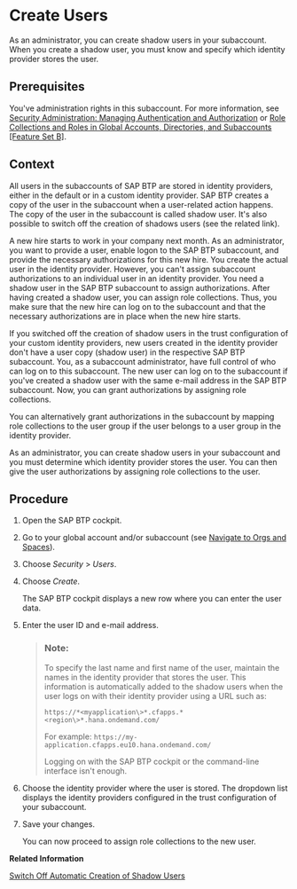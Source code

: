 <!-- loioa3bc7e863ac54c23ab856863b681c9f8 -->

# Create Users

As an administrator, you can create shadow users in your subaccount. When you create a shadow user, you must know and specify which identity provider stores the user.



<a name="loioa3bc7e863ac54c23ab856863b681c9f8__prereq_kyb_mkt_bnb"/>

## Prerequisites

You've administration rights in this subaccount. For more information, see [Security Administration: Managing Authentication and Authorization](Security_Administration_Managing_Authentication_and_Authorization_1ff47b2.md) or [Role Collections and Roles in Global Accounts, Directories, and Subaccounts \[Feature Set B\]](Role_Collections_and_Roles_in_Global_Accounts,_Directories,_and_Subaccounts_Feature_Set_B_0039cf0.md).



## Context

All users in the subaccounts of SAP BTP are stored in identity providers, either in the default or in a custom identity provider. SAP BTP creates a copy of the user in the subaccount when a user-related action happens. The copy of the user in the subaccount is called shadow user. It's also possible to switch off the creation of shadows users \(see the related link\).

A new hire starts to work in your company next month. As an administrator, you want to provide a user, enable logon to the SAP BTP subaccount, and provide the necessary authorizations for this new hire. You create the actual user in the identity provider. However, you can't assign subaccount authorizations to an individual user in an identity provider. You need a shadow user in the SAP BTP subaccount to assign authorizations. After having created a shadow user, you can assign role collections. Thus, you make sure that the new hire can log on to the subaccount and that the necessary authorizations are in place when the new hire starts.

If you switched off the creation of shadow users in the trust configuration of your custom identity providers, new users created in the identity provider don't have a user copy \(shadow user\) in the respective SAP BTP subaccount. You, as a subaccount administrator, have full control of who can log on to this subaccount. The new user can log on to the subaccount if you've created a shadow user with the same e-mail address in the SAP BTP subaccount. Now, you can grant authorizations by assigning role collections.

You can alternatively grant authorizations in the subaccount by mapping role collections to the user group if the user belongs to a user group in the identity provider.

As an administrator, you can create shadow users in your subaccount and you must determine which identity provider stores the user. You can then give the user authorizations by assigning role collections to the user.



## Procedure

1.  Open the SAP BTP cockpit.

2.  Go to your global account and/or subaccount \(see [Navigate to Orgs and Spaces](Navigate_to_Orgs_and_Spaces_5bf8735.md)\).

3.  Choose *Security* \> *Users*.

4.  Choose *Create*.

    The SAP BTP cockpit displays a new row where you can enter the user data.

5.  Enter the user ID and e-mail address.

    > ### Note:  
    > To specify the last name and first name of the user, maintain the names in the identity provider that stores the user. This information is automatically added to the shadow users when the user logs on with their identity provider using a URL such as:
    > 
    > `https://*<myapplication\>*.cfapps.*<region\>*.hana.ondemand.com/`
    > 
    > For example: `https://my-application.cfapps.eu10.hana.ondemand.com/`
    > 
    > Logging on with the SAP BTP cockpit or the command-line interface isn't enough.

6.  Choose the identity provider where the user is stored. The dropdown list displays the identity providers configured in the trust configuration of your subaccount.

7.  Save your changes.

    You can now proceed to assign role collections to the new user.


**Related Information**  


[Switch Off Automatic Creation of Shadow Users](Switch_Off_Automatic_Creation_of_Shadow_Users_d852567.md "To switch off the creation of shadow users in the trust configuration of custom identity providers, administrators must explicitly allow users to log on. Administrators then have full control over who is allowed to log on.")

